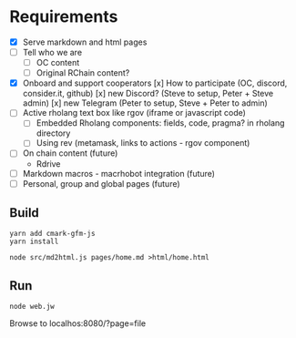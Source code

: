 # Requirements
- [x] Serve markdown and html pages
- [ ] Tell who we are
    - [ ] OC content
    - [ ] Original RChain content?
- [x] Onboard and support cooperators
    [x] How to participate (OC, discord, consider.it, github)
    [x] new Discord? (Steve to setup, Peter + Steve admin)
    [x] new Telegram (Peter to setup, Steve + Peter to admin)
- [ ] Active rholang text box like rgov (iframe or javascript code)
    - [ ] Embedded Rholang components: fields, code, pragma? in rholang directory
    - [ ] Using rev (metamask, links to actions - rgov component)
- [ ] On chain content (future)
    - Rdrive
- [ ] Markdown macros - macrhobot integration (future)
- [ ] Personal, group and global pages (future)

## Build
```
yarn add cmark-gfm-js
yarn install

node src/md2html.js pages/home.md >html/home.html
```
## Run
```
node web.jw
```
Browse to localhos:8080/?page=file
